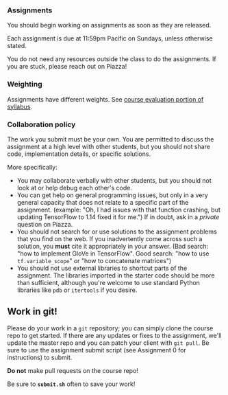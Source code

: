 ### Assignments

You should begin working on assignments as soon as they are released.

Each assignment is due at 11:59pm Pacific on Sundays, unless otherwise stated.

You do not need any resources outside the class to do the assignments.  If
you are stuck, please reach out on Piazza!

### Weighting

Assignments have different weights. See [course evaluation portion of syllabus](https://github.com/datasci-w266/2023-fall-main/blob/master/syllabus/README.md#course-evaluation).

### Collaboration policy

The work you submit must be your own. You are permitted to discuss the 
assignment at a high level with other students, but you should not share code, 
implementation details, or specific solutions.

More specifically:
- You may collaborate verbally with other students, but you should not look at 
  or help debug each other's code.
- You can get help on general programming issues, but only in a very general 
  capacity that does not relate to a specific part of the assignment. (example: 
  "Oh, I had issues with that function crashing, but updating TensorFlow to 1.14 
  fixed it for me.") If in doubt, ask in a *private* question on Piazza.
- You should not search for or use solutions to the assignment problems that you 
  find on the web. If you inadvertently come across such a solution, you 
  **must** cite it appropriately in your answer. (Bad search: "how to implement 
  GloVe in TensorFlow". Good search: "how to use `tf.variable_scope`" or "how to 
  concatenate matrices")
- You should not use external libraries to shortcut parts of the assignment. The 
  libraries imported in the starter code should be more than sufficient, 
  although you're welcome to use standard Python libraries like `pdb` or 
  `itertools` if you desire.

## Work in git!

Please do your work in a `git` repository; you can simply clone the course repo 
to get started. If there are any updates or fixes to the assignment, we'll 
update the master repo and you can patch your client with `git pull`.  Be sure
to use the assignment submit script (see Assignment 0 for instructions) to submit.

**Do not** make pull requests on the course repo!

Be sure to **`submit.sh`** often to save your work!
